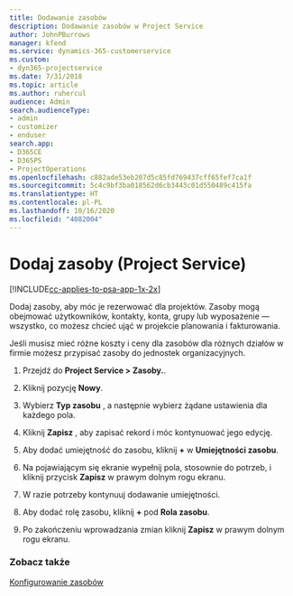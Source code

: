 ```yaml
---
title: Dodawanie zasobów
description: Dodawanie zasobów w Project Service
author: JohnPBurrows
manager: kfend
ms.service: dynamics-365-customerservice
ms.custom:
- dyn365-projectservice
ms.date: 7/31/2018
ms.topic: article
ms.author: ruhercul
audience: Admin
search.audienceType:
- admin
- customizer
- enduser
search.app:
- D365CE
- D365PS
- ProjectOperations
ms.openlocfilehash: c882ade53eb207d5c85fd769437cff65fef7ca1f
ms.sourcegitcommit: 5c4c9bf3ba018562d6cb3443c01d550489c415fa
ms.translationtype: HT
ms.contentlocale: pl-PL
ms.lasthandoff: 10/16/2020
ms.locfileid: "4082004"
---
```

# <a name="add-resources-project-service"></a>Dodaj zasoby (Project Service)

[!INCLUDE[cc-applies-to-psa-app-1x-2x](../includes/cc-applies-to-psa-app-1x-2x.md)]

Dodaj zasoby, aby móc je rezerwować dla projektów. Zasoby mogą obejmować użytkowników, kontakty, konta, grupy lub wyposażenie — wszystko, co możesz chcieć ująć w projekcie planowania i fakturowania.  
  
Jeśli musisz mieć różne koszty i ceny dla zasobów dla różnych działów w firmie możesz przypisać zasoby do jednostek organizacyjnych.  
  
1.  Przejdź do **Project Service > Zasoby.**.  
  
2.  Kliknij pozycję **Nowy**.  
  
3.  Wybierz **Typ zasobu** , a następnie wybierz żądane ustawienia dla każdego pola.  
  
4.  Kliknij **Zapisz** , aby zapisać rekord i móc kontynuować jego edycję.  
  
5.  Aby dodać umiejętność do zasobu, kliknij **+** w **Umiejętności zasobu**.  
  
6.  Na pojawiającym się ekranie wypełnij pola, stosownie do potrzeb, i kliknij przycisk **Zapisz** w prawym dolnym rogu ekranu.  
  
7.  W razie potrzeby kontynuuj dodawanie umiejętności.  
  
8.  Aby dodać rolę zasobu, kliknij **+** pod **Rola zasobu**.  
  
9. Po zakończeniu wprowadzania zmian kliknij **Zapisz** w prawym dolnym rogu ekranu.  
  
### <a name="see-also"></a>Zobacz także  
 [Konfigurowanie zasobów](../psa/set-up-resources.md)
